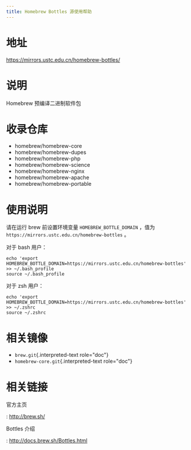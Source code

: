 ```yaml
---
title: Homebrew Bottles 源使用帮助
---
```


地址
====

<https://mirrors.ustc.edu.cn/homebrew-bottles/>

说明
====

Homebrew 预编译二进制软件包

收录仓库
========

-   homebrew/homebrew-core
-   homebrew/homebrew-dupes
-   homebrew/homebrew-php
-   homebrew/homebrew-science
-   homebrew/homebrew-nginx
-   homebrew/homebrew-apache
-   homebrew/homebrew-portable

使用说明
========

请在运行 brew 前设置环境变量 `HOMEBREW_BOTTLE_DOMAIN` ，值为
`https://mirrors.ustc.edu.cn/homebrew-bottles` 。

对于 bash 用户：

    echo 'export HOMEBREW_BOTTLE_DOMAIN=https://mirrors.ustc.edu.cn/homebrew-bottles' >> ~/.bash_profile
    source ~/.bash_profile

对于 zsh 用户：

    echo 'export HOMEBREW_BOTTLE_DOMAIN=https://mirrors.ustc.edu.cn/homebrew-bottles' >> ~/.zshrc
    source ~/.zshrc

相关镜像
========

-   `brew.git`{.interpreted-text role="doc"}
-   `homebrew-core.git`{.interpreted-text role="doc"}

相关链接
========

官方主页

:   <http://brew.sh/>

Bottles 介绍

:   <http://docs.brew.sh/Bottles.html>
